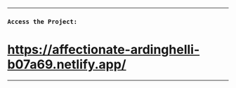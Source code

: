 
--------------------------------------------------------------------------

### `Access the Project:`
# https://affectionate-ardinghelli-b07a69.netlify.app/

--------------------------------------------------------------------------
